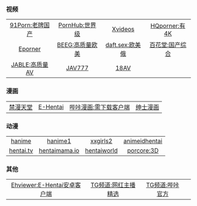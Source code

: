 ### 视频
|||||
|:---:|:---:|:---:|:---:|
|[91Porn:老牌国产](http://91porn.com)|[PornHub:世界级](https://www.pornhub.com/)|[Xvideos](https://www.xvideos.com/)|[HQporner:有4K](https://hqporner.com/)|
|[Eporner](https://www.eporner.com/)|[BEEG:高质量欧美](https://beeg.com/)|[daft.sex:欧美俄](https://daft.sex/)|[百花堂:国产综合](https://www.bh2024.top/)|
|[JABLE:高质量AV](https://jable.tv/)|[JAV777](https://www.jav777.cc/)|[18AV](https://18av.mm-cg.com/)|


### 漫画
|||||
|:---:|:---:|:---:|:---:|
|[禁漫天堂](https://18comic.vip/)|[E-Hentai](https://e-hentai.org/)|[哔咔漫画:需下载客户端](https://www.picacomic.com/)|[绅士漫画](https://www.wnacg.com/)|

### 动漫
|||||
|:---:|:---:|:---:|:---:|
|[hanime](https://hanime.tv/)|[hanime1](https://hanime1.me/)|[xxgirls2](https://x.xxgirls2.org)|[animeidhentai](https://animeidhentai.com/)|
|[hentai.tv](https://hentai.tv/)|[hentaimama.io](https://hentaimama.io/)|[hentaiworld](https://hentaiworld.tv/)|[porcore:3D](https://porcore.com/)|

### 其他
|||||
|:---:|:---:|:---:|:---:|
|[Ehviewer:E-Hentai安卓客户端](https://github.com/Ehviewer-Overhauled/Ehviewer)|[TG频道:网红主播精选](https://t.me/AnchorPorn)|[TG频道:哔咔官方](https://t.me/PicACG)|